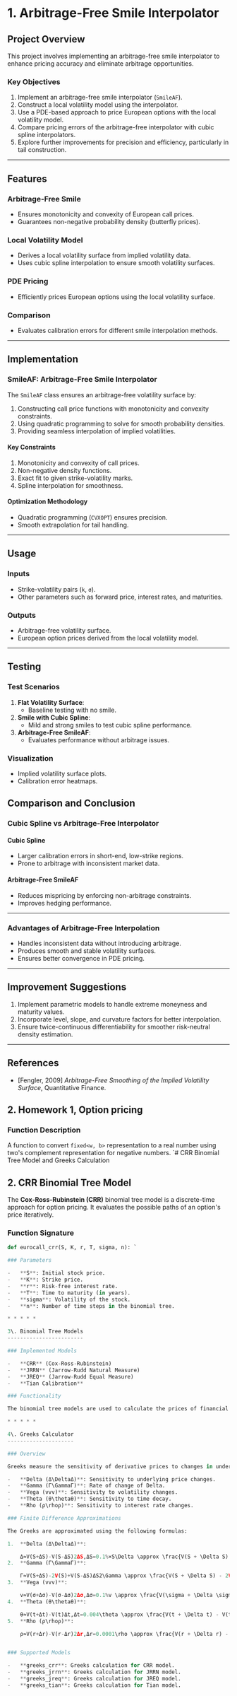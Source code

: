 # **1. Arbitrage-Free Smile Interpolator**

## **Project Overview**
This project involves implementing an arbitrage-free smile interpolator to enhance pricing accuracy and eliminate arbitrage opportunities.

### **Key Objectives**
1. Implement an arbitrage-free smile interpolator (`SmileAF`).
2. Construct a local volatility model using the interpolator.
3. Use a PDE-based approach to price European options with the local volatility model.
4. Compare pricing errors of the arbitrage-free interpolator with cubic spline interpolators.
5. Explore further improvements for precision and efficiency, particularly in tail construction.

---

## **Features**

### **Arbitrage-Free Smile**
- Ensures monotonicity and convexity of European call prices.
- Guarantees non-negative probability density (butterfly prices).

### **Local Volatility Model**
- Derives a local volatility surface from implied volatility data.
- Uses cubic spline interpolation to ensure smooth volatility surfaces.

### **PDE Pricing**
- Efficiently prices European options using the local volatility surface.

### **Comparison**
- Evaluates calibration errors for different smile interpolation methods.

---

## **Implementation**

### **SmileAF: Arbitrage-Free Smile Interpolator**
The `SmileAF` class ensures an arbitrage-free volatility surface by:
1. Constructing call price functions with monotonicity and convexity constraints.
2. Using quadratic programming to solve for smooth probability densities.
3. Providing seamless interpolation of implied volatilities.

#### **Key Constraints**
1. Monotonicity and convexity of call prices.
2. Non-negative density functions.
3. Exact fit to given strike-volatility marks.
4. Spline interpolation for smoothness.

#### **Optimization Methodology**
- Quadratic programming (`CVXOPT`) ensures precision.
- Smooth extrapolation for tail handling.

---

## **Usage**

### **Inputs**
- Strike-volatility pairs (`k`, `σ`).
- Other parameters such as forward price, interest rates, and maturities.

### **Outputs**
- Arbitrage-free volatility surface.
- European option prices derived from the local volatility model.

---

## **Testing**

### **Test Scenarios**
1. **Flat Volatility Surface**:
   - Baseline testing with no smile.
2. **Smile with Cubic Spline**:
   - Mild and strong smiles to test cubic spline performance.
3. **Arbitrage-Free SmileAF**:
   - Evaluates performance without arbitrage issues.

### **Visualization**
- Implied volatility surface plots.
- Calibration error heatmaps.

## **Comparison and Conclusion**

### **Cubic Spline vs Arbitrage-Free Interpolator**

#### **Cubic Spline**
- Larger calibration errors in short-end, low-strike regions.
- Prone to arbitrage with inconsistent market data.

#### **Arbitrage-Free SmileAF**
- Reduces mispricing by enforcing non-arbitrage constraints.
- Improves hedging performance.

---

### **Advantages of Arbitrage-Free Interpolation**
- Handles inconsistent data without introducing arbitrage.
- Produces smooth and stable volatility surfaces.
- Ensures better convergence in PDE pricing.

---

## **Improvement Suggestions**
1. Implement parametric models to handle extreme moneyness and maturity values.
2. Incorporate level, slope, and curvature factors for better interpolation.
3. Ensure twice-continuous differentiability for smoother risk-neutral density estimation.

---

## **References**
- [Fengler, 2009] *Arbitrage-Free Smoothing of the Implied Volatility Surface*, Quantitative Finance.

## **2. Homework 1, Option pricing**

### **Function Description**
A function to convert `fixed<w, b>` representation to a real number using two's complement representation for negative numbers.
`# CRR Binomial Tree Model and Greeks Calculation

## 2. CRR Binomial Tree Model

The **Cox-Ross-Rubinstein (CRR)** binomial tree model is a discrete-time approach for option pricing. It evaluates the possible paths of an option's price iteratively.

### Function Signature
```python
def eurocall_crr(S, K, r, T, sigma, n): `

### Parameters

-   **S**: Initial stock price.
-   **K**: Strike price.
-   **r**: Risk-free interest rate.
-   **T**: Time to maturity (in years).
-   **sigma**: Volatility of the stock.
-   **n**: Number of time steps in the binomial tree.

* * * * *

3\. Binomial Tree Models
------------------------

### Implemented Models

-   **CRR** (Cox-Ross-Rubinstein)
-   **JRRN** (Jarrow-Rudd Natural Measure)
-   **JREQ** (Jarrow-Rudd Equal Measure)
-   **Tian Calibration**

### Functionality

The binomial tree models are used to calculate the prices of financial derivatives (European call and put options). Each model uses its unique calibration for the upward and downward movement factors.

* * * * *

4\. Greeks Calculator
---------------------

### Overview

Greeks measure the sensitivity of derivative prices to changes in underlying parameters. The following Greeks are calculated:

-   **Delta (Δ\DeltaΔ)**: Sensitivity to underlying price changes.
-   **Gamma (Γ\GammaΓ)**: Rate of change of Delta.
-   **Vega (vvv)**: Sensitivity to volatility changes.
-   **Theta (θ\thetaθ)**: Sensitivity to time decay.
-   **Rho (ρ\rhoρ)**: Sensitivity to interest rate changes.

### Finite Difference Approximations

The Greeks are approximated using the following formulas:

1.  **Delta (Δ\DeltaΔ)**:

    Δ≈V(S+ΔS)-V(S-ΔS)2ΔS,ΔS=0.1%×S\Delta \approx \frac{V(S + \Delta S) - V(S - \Delta S)}{2 \Delta S}, \quad \Delta S = 0.1\% \times SΔ≈2ΔSV(S+ΔS)-V(S-ΔS)​,ΔS=0.1%×S
2.  **Gamma (Γ\GammaΓ)**:

    Γ≈V(S+ΔS)-2V(S)+V(S-ΔS)ΔS2\Gamma \approx \frac{V(S + \Delta S) - 2V(S) + V(S - \Delta S)}{\Delta S^2}Γ≈ΔS2V(S+ΔS)-2V(S)+V(S-ΔS)​
3.  **Vega (vvv)**:

    v≈V(σ+Δσ)-V(σ-Δσ)2Δσ,Δσ=0.1%v \approx \frac{V(\sigma + \Delta \sigma) - V(\sigma - \Delta \sigma)}{2 \Delta \sigma}, \quad \Delta \sigma = 0.1\%v≈2ΔσV(σ+Δσ)-V(σ-Δσ)​,Δσ=0.1%
4.  **Theta (θ\thetaθ)**:

    θ≈V(t+Δt)-V(t)Δt,Δt=0.004\theta \approx \frac{V(t + \Delta t) - V(t)}{\Delta t}, \quad \Delta t = 0.004θ≈ΔtV(t+Δt)-V(t)​,Δt=0.004
5.  **Rho (ρ\rhoρ)**:

    ρ≈V(r+Δr)-V(r-Δr)2Δr,Δr=0.0001\rho \approx \frac{V(r + \Delta r) - V(r - \Delta r)}{2 \Delta r}, \quad \Delta r = 0.0001ρ≈2ΔrV(r+Δr)-V(r-Δr)​,Δr=0.0001


### Supported Models

-   **greeks_crr**: Greeks calculation for CRR model.
-   **greeks_jrrn**: Greeks calculation for JRRN model.
-   **greeks_jreq**: Greeks calculation for JREQ model.
-   **greeks_tian**: Greeks calculation for Tian model.
